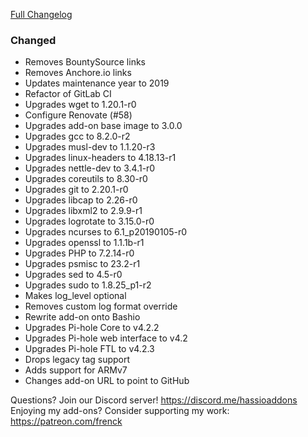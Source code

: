 [Full Changelog][changelog]

### Changed

- Removes BountySource links
- Removes Anchore.io links
- Updates maintenance year to 2019
- Refactor of GitLab CI
- Upgrades wget to 1.20.1-r0
- Configure Renovate (#58) 
- Upgrades add-on base image to 3.0.0
- Upgrades gcc to 8.2.0-r2
- Upgrades musl-dev to 1.1.20-r3
- Upgrades linux-headers to 4.18.13-r1
- Upgrades nettle-dev to 3.4.1-r0
- Upgrades coreutils to 8.30-r0
- Upgrades git to 2.20.1-r0
- Upgrades libcap to 2.26-r0
- Upgrades libxml2 to 2.9.9-r1
- Upgrades logrotate to 3.15.0-r0
- Upgrades ncurses to 6.1_p20190105-r0
- Upgrades openssl to 1.1.1b-r1
- Upgrades PHP to 7.2.14-r0
- Upgrades psmisc to 23.2-r1
- Upgrades sed to 4.5-r0
- Upgrades sudo to 1.8.25_p1-r2
- Makes log_level optional
- Removes custom log format override
- Rewrite add-on onto Bashio
- Upgrades Pi-hole Core to v4.2.2
- Upgrades Pi-hole web interface to v4.2
- Upgrades Pi-hole FTL to v4.2.3
- Drops legacy tag support
- Adds support for ARMv7
- Changes add-on URL to point to GitHub

[changelog]: https://github.com/hassio-addons/addon-pi-hole/compare/v2.1.1...v3.0.0

Questions? Join our Discord server! https://discord.me/hassioaddons
Enjoying my add-ons? Consider supporting my work: https://patreon.com/frenck